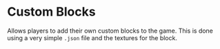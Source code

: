 # Custom Blocks
Allows players to add their own custom blocks to the game. This is done using a very simple `.json` file and the textures for the block.